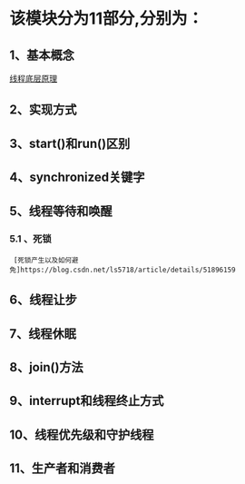 # 该模块分为11部分,分别为：
## 1、基本概念

[线程底层原理](https://www.cnblogs.com/LeeMengxu/articles/LeeMengxu.html)
## 2、实现方式
## 3、start()和run()区别
## 4、synchronized关键字
## 5、线程等待和唤醒
### 5.1 、死锁
```
 [死锁产生以及如何避免]https://blog.csdn.net/ls5718/article/details/51896159
```
## 6、线程让步
## 7、线程休眠
## 8、join()方法
## 9、interrupt和线程终止方式
## 10、线程优先级和守护线程
## 11、生产者和消费者
